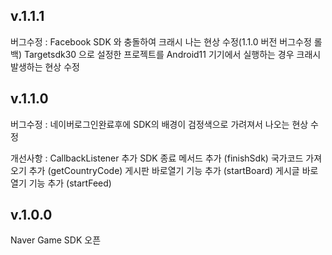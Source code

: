 v.1.1.1
-------------
버그수정 : 
 Facebook SDK 와 충돌하여 크래시 나는 현상 수정(1.1.0 버전 버그수정 롤백)
 Targetsdk30 으로 설정한 프로젝트를 Android11 기기에서 실행하는 경우 크래시 발생하는 현상 수정
 



v.1.1.0
-------------
버그수정 : 
 네이버로그인완료후에 SDK의 배경이 검정색으로 가려져서 나오는 현상 수정
 
개선사항 :
 CallbackListener 추가
 SDK 종료 메서드 추가 (finishSdk)
 국가코드 가져오기 추가 (getCountryCode)
 게시판 바로열기 기능 추가 (startBoard)
 게시글 바로열기 기능 추가 (startFeed)






v.1.0.0
-------------
 Naver Game SDK 오픈



